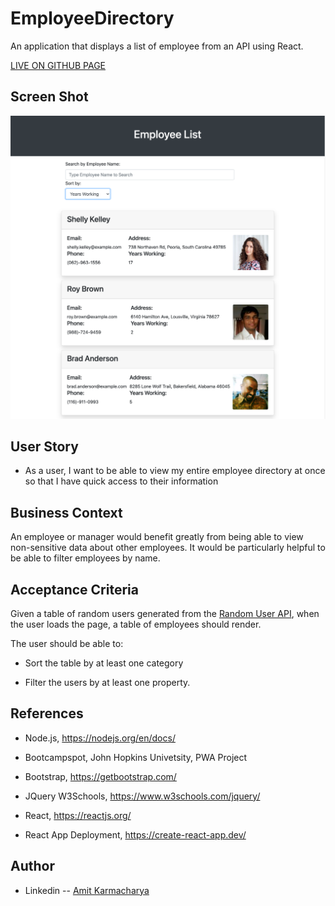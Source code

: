 # EmployeeDirectory
An application that displays a list of employee from an API using React.

[LIVE ON GITHUB PAGE](https://amitkarmacharya-edu.github.io/EmployeeDirectory)

## Screen Shot
![Screen shot](snapshot.png)

## User Story

* As a user, I want to be able to view my entire employee directory at once so that I have quick access to their information


## Business Context

An employee or manager would benefit greatly from being able to view non-sensitive data about other employees. It would be particularly helpful to be able to filter employees by name.

## Acceptance Criteria

Given a table of random users generated from the [Random User API](https://randomuser.me/), when the user loads the page, a table of employees should render. 

The user should be able to:

  * Sort the table by at least one category

  * Filter the users by at least one property.

  ## References

- Node.js, https://nodejs.org/en/docs/

- Bootcampspot, John Hopkins Univetsity, PWA Project 

- Bootstrap, https://getbootstrap.com/

- JQuery W3Schools, https://www.w3schools.com/jquery/

- React, https://reactjs.org/

- React App Deployment, https://create-react-app.dev/


## Author

- Linkedin -- [Amit Karmacharya](https://www.linkedin.com/in/amit-karmacharya-b344731ab/)
